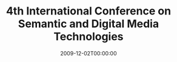 ---
acronym: SAMT-2009
date: '2009-12-02T00:00:00'
ext_url: http://www.samt2009.org/
location: Graz, Austria
submission_date: '2009-06-15T00:00:00'
title: 4th International Conference on Semantic and Digital Media Technologies
---